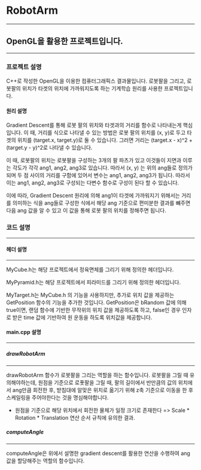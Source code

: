 # RobotArm
----
## OpenGL을 활용한 프로젝트입니다.
----
### 프로젝트 설명
C++로 작성한 OpenGL을 이용한 컴퓨터그래픽스 결과물입니다.
로봇팔을 그리고, 로봇팔의 위치가 타겟의 위치에 가까워지도록 하는 기계학습 원리를 사용한 프로젝트입니다.

#### 원리 설명
Gradient Descent를 통해 로봇 팔의 위치와 타겟과의 거리를 함수로 나타내는게 핵심입니다.
이 때, 거리를 식으로 나타낼 수 있는 방법은 로봇 팔의 위치를 (x, y)로 두고 타겟의 위치를 (target.x, target.y)로 둘 수 있습니다.
그러면 거리는 (target.x - x)^2 + (target.y - y)^2로 나타낼 수 있습니다.

이 때, 로봇팔의 위치는 로봇팔을 구성하는 3개의 팔 파츠가 있고 이것들이 지면과 이루는 각도가 각각 ang1, ang2, ang3로 있습니다.
따라서 (x, y) 는 위의 ang들로 정의가 되며 두 점 사이의 거리를 구함에 있어서 변수는 ang1, ang2, ang3가 됩니다. 따라서 이는 ang1, ang2, ang3로 구성되는 다변수 함수로 구성이 된다 할 수 있습니다.

이에 따라, Gradient Descent 원리에 의해 ang1이 타겟에 가까워지기 위해서는 거리를 의미하는 식을 ang들로 구성한 식에서 해당 ang 기준으로 편미분한 결과를 뺴주면 다음 ang 값을 알 수 있고 이 값을 통해 로봇 팔의 위치를 정해주면 됩니다.

### 코드 설명
----
#### 헤더 설명
----
MyCube.h는 해당 프로젝트에서 정육면체를 그리기 위해 정의한 헤더입니다.

MyPyramid.h는 해당 프로젝트에서 피라미드를 그리기 위해 정의한 헤더입니다.

MyTarget.h는 MyCube.h 의 기능을 사용하지만, 추가로 위치 값을 제공하는 GetPosition 함수의 기능을 추가한 것입니다.
GetPosition은 bRandom 값에 의해 true이면, 랜덤 함수에 기반한 무작위의 위치 값을 제공하도록 하고, false인 경우 인자로 받은 time 값에 기반하여 원 운동을 하도록 위치값을 제공합니다.

#### main.cpp 설명
----
##### drawRobotArm
----
drawRobotArm 함수가 로봇팔을 그리는 역할을 하는 함수입니다.
로봇팔을 그릴 때 유의해야하는데, 원점을 기준으로 로폿팔을 그릴 때, 팔의 길이에서 반만큼의 값의 위치에서 ang만큼 회전한 후, 받침대에 알맞은 위치로 옮기기 위해 z축 기준으로 이동을 한 후 스케일링을 주어야한다는 것을 명심해야합니다.
* 원점을 기준으로 해당 위치에서 회전한 물체가 일정 크기로 존재한다 => Scale * Rotation * Translation 연산 순서 규칙에 유의한 결과.

##### computeAngle 
----
computeAngle은 위에서 설명한 gradient descent를 활용한 연산을 수행하여 ang 값을 할당해주는 역할의 함수입니다.
